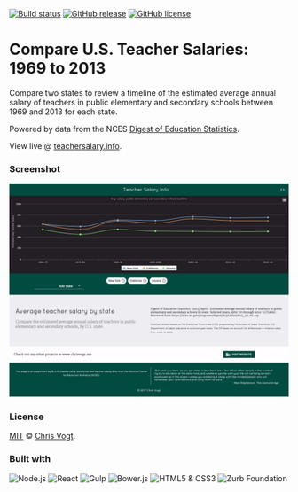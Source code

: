 [![Build status](https://img.shields.io/travis/teacherdata/salaries.svg?branch=master&style=flat-square)](https://travis-ci.org/teacherdata/salaries)
[![GitHub release](https://img.shields.io/github/release/teacherdata/salaries.svg?style=flat-square)](https://github.com/teacherdata/salaries/releases)
[![GitHub license](https://img.shields.io/github/license/teacherdata/salaries.svg?style=flat-square)](https://github.com/teacherdata/salaries/blob/master/LICENSE)

# Compare U.S. Teacher Salaries: 1969 to 2013

Compare two states to review a timeline of the estimated average annual salary of teachers in public elementary and secondary schools between 1969 and 2013 for each state.

Powered by data from the NCES [Digest of Education Statistics](https://nces.ed.gov/programs/digest/d13/tables/dt13_211.60.asp).

View live @ [teachersalary.info](http://teachersalary.info).

### Screenshot

[![Teacher Salaries: 1969 to 2013](/public/images/screenshot.jpg)](http://teachersalary.info)

### License

[MIT](LICENSE) © [Chris Vogt](https://www.chrisvogt.me).

### Built with

<p align="left">
  <img alt="Node.js" src="https://nodejs.org/static/images/logo-light.svg" height="48">
	<img src="https://cdn.rawgit.com/facebook/react/455d2d1b48e5cdaeac5d0b4fd92b29b4d52bcaec/docs/img/logo_small_2x.png" alt="React" height="48">
  <img src="https://cdn.rawgit.com/gulpjs/artwork/master/gulp-2x.png" alt="Gulp" height="48">
	<img src="https://bower.io/img/bower-logo.svg" alt="Bower.js" height="48">
	<img src="https://upload.wikimedia.org/wikipedia/commons/1/10/CSS3_and_HTML5_logos_and_wordmarks.svg" alt="HTML5 &amp; CSS3" height="48">
	<img src="https://cdn.rawgit.com/zurb/foundation-sites/develop/docs/assets/img/yeti.svg" alt="Zurb Foundation" height="48">
</p>
